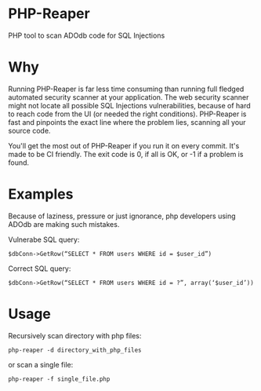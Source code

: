 PHP-Reaper
==========
PHP tool to scan ADOdb code for SQL Injections

Why
===
Running PHP-Reaper is far less time consuming than running full fledged automated security scanner at your application. The web security scanner might not locate all possible SQL Injections vulnerabilities, because of hard to reach code from the UI (or needed the right conditions). PHP-Reaper is fast and pinpoints the exact line where the problem lies, scanning all your source code.

You'll get the most out of PHP-Reaper if you run it on every commit. It's made to be CI friendly. The exit code is 0, if all is OK, or -1 if a problem is found.

Examples
========

Because of laziness, pressure or just ignorance, php developers using ADOdb are making such mistakes.

Vulnerabe SQL query:

`$dbConn->GetRow(“SELECT * FROM users WHERE id = $user_id”)`

Correct SQL query:

`$dbConn->GetRow(“SELECT * FROM users WHERE id = ?”, array(‘$user_id’))`

Usage
=====
Recursively scan directory with php files:

`php-reaper -d directory_with_php_files`

or scan a single file:

`php-reaper -f single_file.php`
